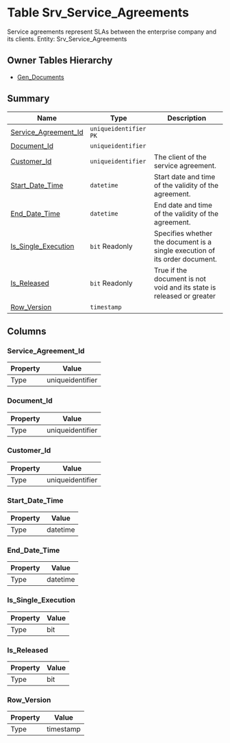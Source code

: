 # Table Srv_Service_Agreements

Service agreements represent SLAs between the enterprise company and its clients. Entity: Srv_Service_Agreements

## Owner Tables Hierarchy

* [Gen_Documents](Gen_Documents.md)

## Summary

| Name | Type | Description |
| - | - | --- |
|[Service_Agreement_Id](#service_agreement_id)|`uniqueidentifier` `PK`||
|[Document_Id](#document_id)|`uniqueidentifier` ||
|[Customer_Id](#customer_id)|`uniqueidentifier` |The client of the service agreement.|
|[Start_Date_Time](#start_date_time)|`datetime` |Start date and time of the validity of the agreement.|
|[End_Date_Time](#end_date_time)|`datetime` |End date and time of the validity of the agreement.|
|[Is_Single_Execution](#is_single_execution)|`bit` Readonly|Specifies whether the document is a single execution of its order document.|
|[Is_Released](#is_released)|`bit` Readonly|True if the document is not void and its state is released or greater|
|[Row_Version](#row_version)|`timestamp` ||

## Columns

### Service_Agreement_Id

| Property | Value |
| - | - |
|Type|uniqueidentifier|

### Document_Id

| Property | Value |
| - | - |
|Type|uniqueidentifier|

### Customer_Id

| Property | Value |
| - | - |
|Type|uniqueidentifier|

### Start_Date_Time

| Property | Value |
| - | - |
|Type|datetime|

### End_Date_Time

| Property | Value |
| - | - |
|Type|datetime|

### Is_Single_Execution

| Property | Value |
| - | - |
|Type|bit|

### Is_Released

| Property | Value |
| - | - |
|Type|bit|

### Row_Version

| Property | Value |
| - | - |
|Type|timestamp|


